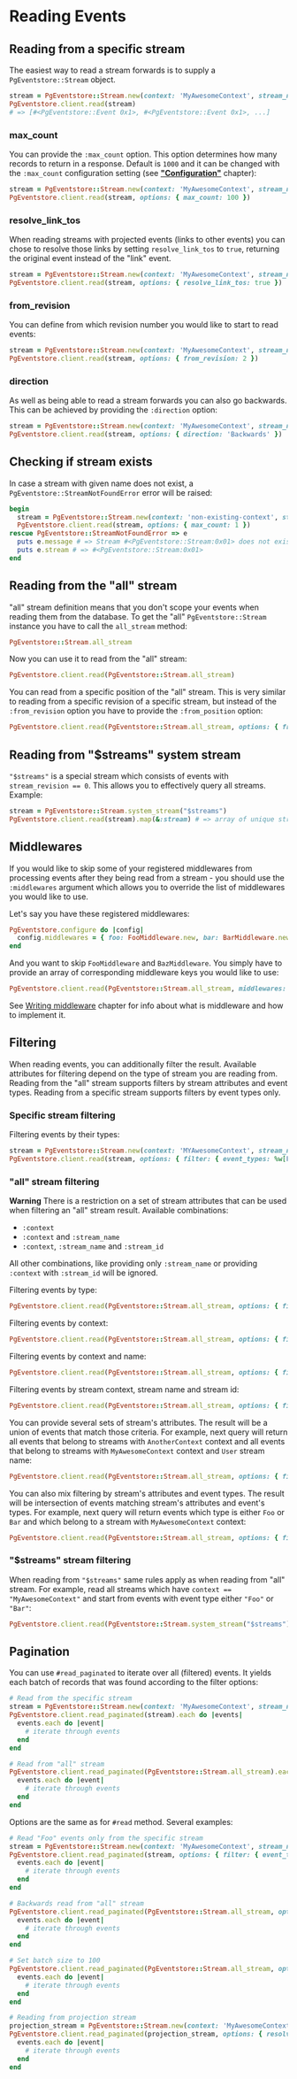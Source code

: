 # Reading Events

## Reading from a specific stream

The easiest way to read a stream forwards is to supply a `PgEventstore::Stream` object.

```ruby
stream = PgEventstore::Stream.new(context: 'MyAwesomeContext', stream_name: 'User', stream_id: 'f37b82f2-4152-424d-ab6b-0cc6f0a53aae')
PgEventstore.client.read(stream)
# => [#<PgEventstore::Event 0x1>, #<PgEventstore::Event 0x1>, ...]
```

### max_count

You can provide the `:max_count` option. This option determines how many records to return in a response. Default is `1000` and it can be changed with the `:max_count` configuration setting (see [**"Configuration"**](configuration.md) chapter):

```ruby
stream = PgEventstore::Stream.new(context: 'MyAwesomeContext', stream_name: 'User', stream_id: 'f37b82f2-4152-424d-ab6b-0cc6f0a53aae')
PgEventstore.client.read(stream, options: { max_count: 100 })
```

### resolve_link_tos

When reading streams with projected events (links to other events) you can chose to resolve those links by setting `resolve_link_tos` to `true`, returning the original event instead of the "link" event.

```ruby
stream = PgEventstore::Stream.new(context: 'MyAwesomeContext', stream_name: 'User', stream_id: 'f37b82f2-4152-424d-ab6b-0cc6f0a53aae')
PgEventstore.client.read(stream, options: { resolve_link_tos: true })
```

### from_revision

You can define from which revision number you would like to start to read events:

```ruby
stream = PgEventstore::Stream.new(context: 'MyAwesomeContext', stream_name: 'User', stream_id: 'f37b82f2-4152-424d-ab6b-0cc6f0a53aae')
PgEventstore.client.read(stream, options: { from_revision: 2 })
```

### direction

As well as being able to read a stream forwards you can also go backwards. This can be achieved by providing the `:direction` option:

```ruby
stream = PgEventstore::Stream.new(context: 'MyAwesomeContext', stream_name: 'User', stream_id: 'f37b82f2-4152-424d-ab6b-0cc6f0a53aae')
PgEventstore.client.read(stream, options: { direction: 'Backwards' })
```

## Checking if stream exists

In case a stream with given name does not exist, a `PgEventstore::StreamNotFoundError` error will be raised:

```ruby
begin
  stream = PgEventstore::Stream.new(context: 'non-existing-context', stream_name: 'User', stream_id: 'f37b82f2-4152-424d-ab6b-0cc6f0a53aae')
  PgEventstore.client.read(stream, options: { max_count: 1 })
rescue PgEventstore::StreamNotFoundError => e
  puts e.message # => Stream #<PgEventstore::Stream:0x01> does not exist.
  puts e.stream # => #<PgEventstore::Stream:0x01>
end
```

## Reading from the "all" stream

"all" stream definition means that you don't scope your events when reading them from the database. To get the "all" `PgEventstore::Stream` instance you have to call the `all_stream` method: 

```ruby
PgEventstore::Stream.all_stream
```

Now you can use it to read from the "all" stream:

```ruby
PgEventstore.client.read(PgEventstore::Stream.all_stream)
```

You can read from a specific position of the "all" stream. This is very similar to reading from a specific revision of a specific stream, but instead of the `:from_revision` option you have to provide the `:from_position` option:

```ruby
PgEventstore.client.read(PgEventstore::Stream.all_stream, options: { from_position: 9023, direction: 'Backwards' })
```

## Reading from "$streams" system stream

`"$streams"` is a special stream which consists of events with `stream_revision == 0`. This allows you to effectively query all streams. Example:

```ruby
stream = PgEventstore::Stream.system_stream("$streams")
PgEventstore.client.read(stream).map(&:stream) # => array of unique streams
```

## Middlewares

If you would like to skip some of your registered middlewares from processing events after they being read from a stream - you should use the `:middlewares` argument which allows you to override the list of middlewares you would like to use.

Let's say you have these registered middlewares:

```ruby
PgEventstore.configure do |config|
  config.middlewares = { foo: FooMiddleware.new, bar: BarMiddleware.new, baz: BazMiddleware.new }
end
```

And you want to skip `FooMiddleware` and `BazMiddleware`. You simply have to provide an array of corresponding middleware keys you would like to use:

```ruby
PgEventstore.client.read(PgEventstore::Stream.all_stream, middlewares: %i[bar])
```

See [Writing middleware](writing_middleware.md) chapter for info about what is middleware and how to implement it.

## Filtering

When reading events, you can additionally filter the result. Available attributes for filtering depend on the type of stream you are reading from. Reading from the "all" stream supports filters by stream attributes and event types. Reading from a specific stream supports filters by event types only.  

### Specific stream filtering

Filtering events by their types:

```ruby
stream = PgEventstore::Stream.new(context: 'MYAwesomeContext', stream_name: 'User', stream_id: 'f37b82f2-4152-424d-ab6b-0cc6f0a53aae')
PgEventstore.client.read(stream, options: { filter: { event_types: %w[Foo Bar] } })
```

### "all" stream filtering

**Warning** There is a restriction on a set of stream attributes that can be used when filtering an "all" stream result. Available combinations:

- `:context`
- `:context` and `:stream_name`
- `:context`, `:stream_name` and `:stream_id`

All other combinations, like providing only `:stream_name` or providing `:context` with `:stream_id` will be ignored.


Filtering events by type:

```ruby
PgEventstore.client.read(PgEventstore::Stream.all_stream, options: { filter: { event_types: %w[Foo Bar] } })
```

Filtering events by context:

```ruby
PgEventstore.client.read(PgEventstore::Stream.all_stream, options: { filter: { streams: [{ context: 'MyAwesomeContext' }] } })
```

Filtering events by context and name:

```ruby
PgEventstore.client.read(PgEventstore::Stream.all_stream, options: { filter: { streams: [{ context: 'MyAwesomeContext', stream_name: 'User' }] } })
```

Filtering events by stream context, stream name and stream id:

```ruby
PgEventstore.client.read(PgEventstore::Stream.all_stream, options: { filter: { streams: [{ context: 'MyAwesomeContext', stream_name: 'User', stream_id: 'f37b82f2-4152-424d-ab6b-0cc6f0a53aae' }] } })
```

You can provide several sets of stream's attributes. The result will be a union of events that match those criteria. For example, next query will return all events that belong to streams with `AnotherContext` context and all events that belong to streams with `MyAwesomeContext` context and `User` stream name:

```ruby
PgEventstore.client.read(PgEventstore::Stream.all_stream, options: { filter: { streams: [{ context: 'AnotherContext' }, { context: 'MyAwesomeContext', stream_name: 'User' }] } })
```

You can also mix filtering by stream's attributes and event types. The result will be intersection of events matching stream's attributes and event's types. For example, next query will return events which type is either `Foo` or `Bar` and which belong to a stream with `MyAwesomeContext` context:

```ruby
PgEventstore.client.read(PgEventstore::Stream.all_stream, options: { filter: { streams: [{ context: 'MyAwesomeContext' }], event_types: %w[Foo Bar] } })
```

### "$streams" stream filtering

When reading from `"$streams"` same rules apply as when reading from "all" stream. For example, read all streams which have `context == "MyAwesomeContext"` and start from events with event type either `"Foo"` or `"Bar"`:
```ruby
PgEventstore.client.read(PgEventstore::Stream.system_stream("$streams"), options: { filter: { streams: [{ context: 'MyAwesomeContext' }], event_types: %w[Foo Bar] } })
```

## Pagination

You can use `#read_paginated` to iterate over all (filtered) events. It yields each batch of records that was found according to the filter options:

```ruby
# Read from the specific stream
stream = PgEventstore::Stream.new(context: 'MyAwesomeContext', stream_name: 'User', stream_id: 'f37b82f2-4152-424d-ab6b-0cc6f0a53aae')
PgEventstore.client.read_paginated(stream).each do |events|
  events.each do |event|
    # iterate through events
  end
end

# Read from "all" stream
PgEventstore.client.read_paginated(PgEventstore::Stream.all_stream).each do |events|
  events.each do |event|
    # iterate through events
  end
end
```

Options are the same as for `#read` method. Several examples:

```ruby
# Read "Foo" events only from the specific stream
stream = PgEventstore::Stream.new(context: 'MyAwesomeContext', stream_name: 'User', stream_id: 'f37b82f2-4152-424d-ab6b-0cc6f0a53aae')
PgEventstore.client.read_paginated(stream, options: { filter: { event_types: ['Foo'] } }).each do |events|
  events.each do |event|
    # iterate through events
  end
end

# Backwards read from "all" stream
PgEventstore.client.read_paginated(PgEventstore::Stream.all_stream, options: { direction: 'Backwards' }).each do |events|
  events.each do |event|
    # iterate through events
  end
end

# Set batch size to 100
PgEventstore.client.read_paginated(PgEventstore::Stream.all_stream, options: { max_count: 100 }).each do |events|
  events.each do |event|
    # iterate through events
  end
end

# Reading from projection stream
projection_stream = PgEventstore::Stream.new(context: 'MyAwesomeContext', stream_name: 'MyAwesomeProjection', stream_id: 'f37b82f2-4152-424d-ab6b-0cc6f0a53aae') 
PgEventstore.client.read_paginated(projection_stream, options: { resolve_link_tos: true }).each do |events|
  events.each do |event|
    # iterate through events
  end
end
```
